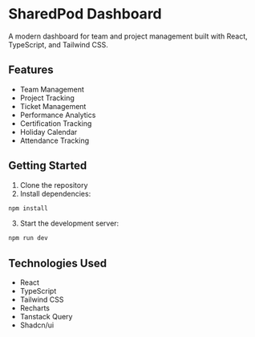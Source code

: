
# SharedPod Dashboard

A modern dashboard for team and project management built with React, TypeScript, and Tailwind CSS.

## Features

- Team Management
- Project Tracking
- Ticket Management
- Performance Analytics
- Certification Tracking
- Holiday Calendar
- Attendance Tracking

## Getting Started

1. Clone the repository
2. Install dependencies:
```sh
npm install
```
3. Start the development server:
```sh
npm run dev
```

## Technologies Used

- React
- TypeScript
- Tailwind CSS
- Recharts
- Tanstack Query
- Shadcn/ui

